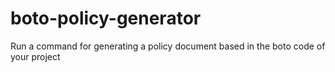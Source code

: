 # boto-policy-generator
Run a command for generating a policy document based in the boto code of your project
